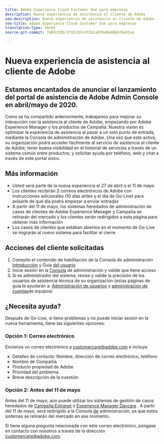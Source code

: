 ```yaml
---
title: Adobe Experience Cloud Customer One para empresas
description: Nueva experiencia de asistencia al cliente de Adobe
seo-description: Nueva experiencia de asistencia al cliente de Adobe
seo-title: Adobe Experience Cloud Customer One para empresas
translation-type: tm+mt
source-git-commit: 7e03c93bc3f92c87c4f2b1a6f8e04d0bb76e55aa

---
```



# Nueva experiencia de asistencia al cliente de Adobe

## Estamos encantados de anunciar el lanzamiento del portal de asistencia de Adobe Admin Console en abril/mayo de 2020.

Como se ha compartido anteriormente, trabajamos para mejorar su interacción con la asistencia al cliente de Adobe, empezando por Adobe Experience Manager y los productos de Campaña. Nuestra visión es optimizar la experiencia de asistencia al pasar a un solo punto de entrada, mediante la Consola de administración de Adobe. Una vez que esté activa, su organización podrá acceder fácilmente al servicio de asistencia al cliente de Adobe; tener buena visibilidad en el historial de servicios a través de un sistema común entre productos; y solicitar ayuda por teléfono, web y chat a través de este portal único.

## Más información

* Usted será parte de la nueva experiencia el 27 de abril o el 11 de mayo
* Los clientes recibirán 2 correos electrónicos de Adobe con instrucciones adicionales (10 días antes y el día de Go-Live) para avisarle de qué día podrá empezar a enviar entradas
* A partir del 11 de mayo, los sistemas heredados de administración de casos de clientes de Adobe Experience Manager y Campaña se retirarán del mercado y los clientes serán redirigidos a esta página para obtener más información
* Los casos de clientes que estaban abiertos en el momento de Go-Live se migrarán al nuevo sistema para facilitar el cierre

## Acciones del cliente solicitadas

1. Consulte el contenido de habilitación de la Consola de administración [Introducción](https://helpx.adobe.com/enterprise/get-started.html) y Guía [del usuario](https://helpx.adobe.com/enterprise/managing/user-guide.html)
1. Inicie sesión en la [Consola](https://adminconsole.adobe.com/) de administración y valide que tiene acceso
1. Si es administrador del sistema, revise y valide la precisión de los usuarios de asistencia técnica de su organización (estas páginas de guía le ayudarán a: [Administración de usuarios](https://helpx.adobe.com/enterprise/using/users.html) y [administración de cuentas](https://helpx.adobe.com/enterprise/using/accounts.html)de equipos)

## ¿Necesita ayuda?

Después de Go-Live, si tiene problemas y no puede iniciar sesión en la nueva herramienta, tiene las siguientes opciones:

### Opción 1: Correo electrónico

Envíenos un correo electrónico a [customercare@adobe.com](mailto:customercare@adobe.com) e incluya:

* Detalles de contacto: Nombre, dirección de correo electrónico, teléfono
* Nombre de Compañía
* Producto propiedad de Adobe
* Prioridad del problema
* Breve descripción de la cuestión

### Opción 2: Antes del 11 de mayo

Antes del 11 de mayo, aún puede utilizar los sistemas de gestión de casos heredados de [Campaña Extranet](https://support.neolane.net/webApp/extranetLogin) o [Experience Manager Daycare](https://daycare.day.com/home.html) .  A partir del 11 de mayo, será redirigido a la Consola [de](https://adminconsole.adobe.com/) administración, ya que estos sistemas se retirarán del mercado en ese momento.


Si tiene alguna pregunta relacionada con este correo electrónico, póngase en contacto con nosotros a través de la dirección [customercare@adobe.com](mailto:customercare@adobe.com).
